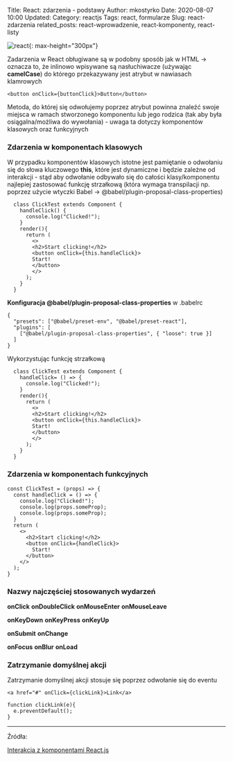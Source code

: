 Title: React: zdarzenia - podstawy
Author: mkostyrko
Date: 2020-08-07 10:00
Updated:
Category: reactjs
Tags: react, formularze
Slug: react-zdarzenia
related_posts: react-wprowadzenie, react-komponenty, react-listy

![react](https://teamquest.pl/img/static/blog/reactjs.jpeg){: max-height="300px"}

Zadarzenia w React obługiwane są  w podobny sposób jak w HTML -> oznacza to, że inlinowo wpisywane są nasłuchiwacze (używając **camelCase**) do którego przekazywany jest atrybut w nawiasach klamrowych

    <button onClick={buttonClick}>Button</button>

Metoda, do której się odwołujemy poprzez atrybut powinna znaleźć swoje miejsca w ramach stworzonego komponentu lub jego rodzica (tak aby była osiągalna/możliwa do wywołania) - uwaga ta dotyczy komponentów klasowych oraz funkcyjnych

### Zdarzenia w komponentach klasowych 

W przypadku komponentów klasowych istotne jest pamiętanie o odwołaniu się do słowa kluczowego **this**, które jest dynamiczne i będzie zależne od interakcji - stąd aby odwołanie odbywało się do całości klasy/komponentu najlepiej zastosować funkcję strzałkową (która wymaga transpilacji np. poprzez użycie wtyczki Babel -> @babel/plugin-proposal-class-properties)

      class ClickTest extends Component {
        handleClick() {
          console.log("Clicked!");
        }
        render(){
          return (
            <>
            <h2>Start clicking!</h2>
            <button onClick={this.handleClick}>
            Start!
            </button>
            </>
          );
        }
      }

**Konfiguracja @babel/plugin-proposal-class-properties** w .babelrc

    {
      "presets": ["@babel/preset-env", "@babel/preset-react"],
      "plugins": [
        ["@babel/plugin-proposal-class-properties", { "loose": true }]
      ]
    }


Wykorzystując funkcję strzałkową


      class ClickTest extends Component {
        handleClick= () => {
          console.log("Clicked!");
        }
        render(){
          return (
            <>
            <h2>Start clicking!</h2>
            <button onClick={this.handleClick}>
            Start!
            </button>
            </>
          );
        }
      }    

### Zdarzenia w komponentach funkcyjnych

    const ClickTest = (props) => {
      const handleClick = () => {
        console.log("Clicked!");
        console.log(props.someProp);
        console.log(props.someProp);
      }
      return (
        <>
          <h2>Start clicking!</h2>
          <button onClick={handleClick}>
            Start!
          </button>
        </>
      );
    }

### Nazwy najczęściej stosowanych wydarzeń

**onClick**
**onDoubleClick**
**onMouseEnter**
**onMouseLeave**

**onKeyDown**
**onKeyPress**
**onKeyUp**

**onSubmit**
**onChange**

**onFocus**
**onBlur**
**onLoad**

### Zatrzymanie domyślnej akcji

Zatrzymanie domyślnej akcji stosuje się poprzez odwołanie się do eventu


    <a href="#" onClick={clickLink}>Link</a>

    function clickLink(e){
      e.preventDefault();
    }




---

Źródła:

[Interakcja z komponentami React.js](https://typeofweb.com/interakcja-komponentami-react-js/)


